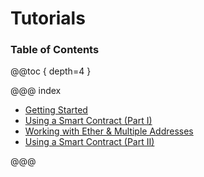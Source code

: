 # Tutorials

### Table of Contents

@@toc { depth=4 }

@@@ index

* [Getting Started](getting-started.md)
* [Using a Smart Contract (Part I)](using-a-smart-contract-i.md)
* [Working with Ether & Multiple Addresses](working-with-ether.md)
* [Using a Smart Contract (Part II)](using-a-smart-contract-ii.md)

@@@

